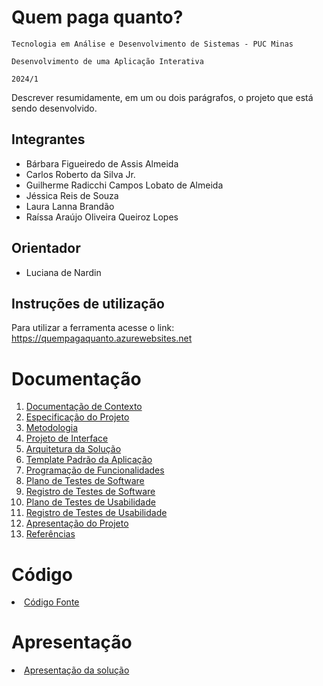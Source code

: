 # Quem paga quanto?

`Tecnologia em Análise e Desenvolvimento de Sistemas - PUC Minas`

`Desenvolvimento de uma Aplicação Interativa`

`2024/1`

Descrever resumidamente, em um ou dois parágrafos, o projeto que está sendo desenvolvido.

## Integrantes

* Bárbara Figueiredo de Assis Almeida
* Carlos Roberto da Silva Jr.
* Guilherme Radicchi Campos Lobato de Almeida
* Jéssica Reis de Souza
* Laura Lanna Brandão
* Raíssa Araújo Oliveira Queiroz Lopes

## Orientador

*  Luciana de Nardin

## Instruções de utilização

Para utilizar a ferramenta acesse o link: https://quempagaquanto.azurewebsites.net

# Documentação

<ol>
<li><a href="docs/01-Documentação de Contexto.md"> Documentação de Contexto</a></li>
<li><a href="docs/02-Especificação do Projeto.md"> Especificação do Projeto</a></li>
<li><a href="docs/03-Metodologia.md"> Metodologia</a></li>
<li><a href="docs/04-Projeto de Interface.md"> Projeto de Interface</a></li>
<li><a href="docs/05-Arquitetura da Solução.md"> Arquitetura da Solução</a></li>
<li><a href="docs/06-Template Padrão da Aplicação.md"> Template Padrão da Aplicação</a></li>
<li><a href="docs/07-Programação de Funcionalidades.md"> Programação de Funcionalidades</a></li>
<li><a href="docs/08-Plano de Testes de Software.md"> Plano de Testes de Software</a></li>
<li><a href="docs/09-Registro de Testes de Software.md"> Registro de Testes de Software</a></li>
<li><a href="docs/10-Plano de Testes de Usabilidade.md"> Plano de Testes de Usabilidade</a></li>
<li><a href="docs/11-Registro de Testes de Usabilidade.md"> Registro de Testes de Usabilidade</a></li>
<li><a href="docs/12-Apresentação do Projeto.md"> Apresentação do Projeto</a></li>
<li><a href="docs/13-Referências.md"> Referências</a></li>
</ol>

# Código

<li><a href="src/README.md"> Código Fonte</a></li>

# Apresentação

<li><a href="presentation/README.md"> Apresentação da solução</a></li>
